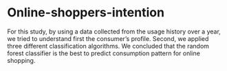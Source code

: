 # Online-shoppers-intention
For this study, by using a data collected from the usage history over a year, we tried to understand first the consumer’s profile. Second, we applied three different classification algorithms. We concluded that the random forest classifier is the best to predict consumption pattern for online shopping.
